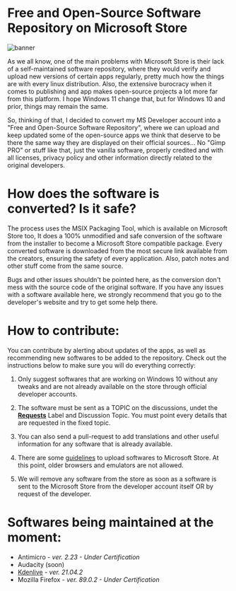 # Free and Open-Source Software Repository on Microsoft Store

![banner](https://user-images.githubusercontent.com/21313332/124395717-fae21080-dcdb-11eb-8185-7470b2ee552f.png)

As we all know, one of the main problems with Microsoft Store is their lack of a self-maintained software repository, where they would verify and upload new versions of certain apps regularly, pretty much how the things are with every linux distribution. Also, the extensive burocracy when it comes to publishing and app makes open-source projects a lot more far from this platform. I hope Windows 11 change that, but for Windows 10 and prior, things may remain the same.

So, thinking of that, I decided to convert my MS Developer account into a "Free and Open-Source Software Repository", where we can upload and keep updated some of the open-source apps we think that deserve to be there the same way they are displayed on their official sources... No "Gimp PRO" or stuff like that, just the vanilla software, properly credited and with all licenses, privacy policy and other information directly related to the original developers.


# How does the software is converted? Is it safe?

The process uses the MSIX Packaging Tool, which is available on Microsoft Store too, It does a 100% unmodified and safe conversion of the software from the installer to become a Microsoft Store compatible package. Every converted software is downloaded from the most secure link available from the creators, ensuring the safety of every application. Also, patch notes and other stuff come from the same source.

Bugs and other issues shouldn't be pointed here, as the conversion don't mess with the source code of the original software. If you have any issues with a software available here, we strongly recommend that you go to the developer's website and try to get some help there.


# How to contribute:

You can contribute by alerting about updates of the apps, as well as recommending new softwares to be added to the repository. Check out the instructions below to make sure you will do everything correctly:

1. Only suggest softwares that are working on Windows 10 without any tweaks and are not already available on the store through official developer accounts.

2. The software must be sent as a TOPIC on the discussions, undet the **[Requests](https://github.com/mayrinck/FOSSonMicrosoftStore/discussions/categories/requests)** Label and Discussion Topic. You must point every details that are requested in the fixed topic.

3. You can also send a pull-request to add translations and other useful information for any software that is already available.

4. There are some [guidelines](https://docs.microsoft.com/en-us/windows/uwp/publish/store-policies) to upload softwares to Microsoft Store. At this point, older browsers and emulators are not allowed.

5. We will remove any software from the store as soon as a software is sent to the Microsoft Store from the developer account itself OR by request of the developer.


# Softwares being maintained at the moment:

- Antimicro  - *ver. 2.23 - Under Certification*
- Audacity (soon)
- [Kdenlive](https://www.microsoft.com/en-us/p/kdenlive/9p07gfp9p554?activetab=pivot:overviewtab)  - *ver. 21.04.2*
- Mozilla Firefox  - *ver. 89.0.2 - Under Certification*
